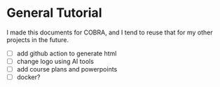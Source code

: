 # General Tutorial

I made this documents for COBRA, and I tend to reuse that for my other projects in the future.

- [ ] add github action to generate html
- [ ] change logo using AI tools
- [ ] add course plans and powerpoints
- [ ] docker?
